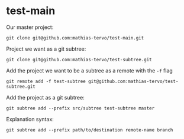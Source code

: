 test-main
=========
Our master project:

    git clone git@github.com:mathias-tervo/test-main.git

Project we want as a git subtree:

    git clone git@github.com:mathias-tervo/test-subtree.git



Add the project we want to be a subtree as a remote with the ``-f`` flag

    git remote add -f test-subtree git@github.com:mathias-tervo/test-subtree.git


Add the project as a git subtree:

    git subtree add --prefix src/subtree test-subtree master

Explanation syntax:

    git subtree add --prefix path/to/destination remote-name branch


